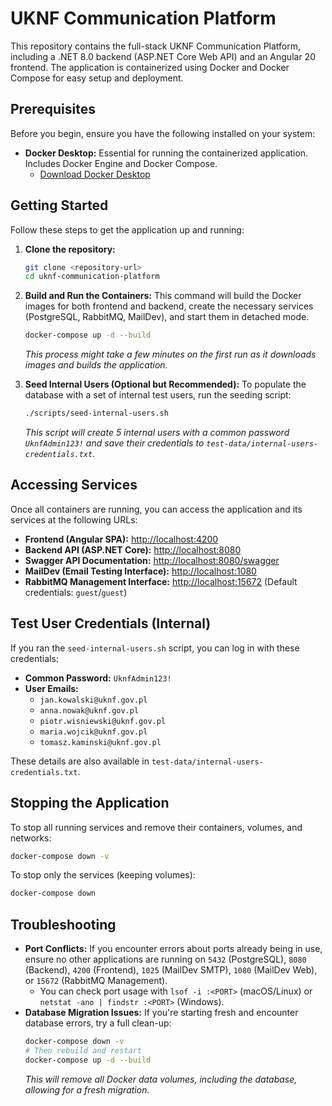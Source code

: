 # UKNF Communication Platform

This repository contains the full-stack UKNF Communication Platform, including a .NET 8.0 backend (ASP.NET Core Web API) and an Angular 20 frontend. The application is containerized using Docker and Docker Compose for easy setup and deployment.

## Prerequisites

Before you begin, ensure you have the following installed on your system:

*   **Docker Desktop:** Essential for running the containerized application. Includes Docker Engine and Docker Compose.
    *   [Download Docker Desktop](https://www.docker.com/products/docker-desktop/)

## Getting Started

Follow these steps to get the application up and running:

1.  **Clone the repository:**
    ```bash
    git clone <repository-url>
    cd uknf-communication-platform
    ```

2.  **Build and Run the Containers:**
    This command will build the Docker images for both frontend and backend, create the necessary services (PostgreSQL, RabbitMQ, MailDev), and start them in detached mode.

    ```bash
    docker-compose up -d --build
    ```
    _This process might take a few minutes on the first run as it downloads images and builds the application._

3.  **Seed Internal Users (Optional but Recommended):**
    To populate the database with a set of internal test users, run the seeding script:

    ```bash
    ./scripts/seed-internal-users.sh
    ```
    _This script will create 5 internal users with a common password `UknfAdmin123!` and save their credentials to `test-data/internal-users-credentials.txt`._

## Accessing Services

Once all containers are running, you can access the application and its services at the following URLs:

*   **Frontend (Angular SPA):** [http://localhost:4200](http://localhost:4200)
*   **Backend API (ASP.NET Core):** [http://localhost:8080](http://localhost:8080)
*   **Swagger API Documentation:** [http://localhost:8080/swagger](http://localhost:8080/swagger)
*   **MailDev (Email Testing Interface):** [http://localhost:1080](http://localhost:1080)
*   **RabbitMQ Management Interface:** [http://localhost:15672](http://localhost:15672) (Default credentials: `guest`/`guest`)

## Test User Credentials (Internal)

If you ran the `seed-internal-users.sh` script, you can log in with these credentials:

*   **Common Password:** `UknfAdmin123!`
*   **User Emails:**
    *   `jan.kowalski@uknf.gov.pl`
    *   `anna.nowak@uknf.gov.pl`
    *   `piotr.wisniewski@uknf.gov.pl`
    *   `maria.wojcik@uknf.gov.pl`
    *   `tomasz.kaminski@uknf.gov.pl`

These details are also available in `test-data/internal-users-credentials.txt`.

## Stopping the Application

To stop all running services and remove their containers, volumes, and networks:

```bash
docker-compose down -v
```

To stop only the services (keeping volumes):

```bash
docker-compose down
```

## Troubleshooting

*   **Port Conflicts:** If you encounter errors about ports already being in use, ensure no other applications are running on `5432` (PostgreSQL), `8080` (Backend), `4200` (Frontend), `1025` (MailDev SMTP), `1080` (MailDev Web), or `15672` (RabbitMQ Management).
    *   You can check port usage with `lsof -i :<PORT>` (macOS/Linux) or `netstat -ano | findstr :<PORT>` (Windows).
*   **Database Migration Issues:** If you're starting fresh and encounter database errors, try a full clean-up:
    ```bash
    docker-compose down -v
    # Then rebuild and restart
    docker-compose up -d --build
    ```
    _This will remove all Docker data volumes, including the database, allowing for a fresh migration._
